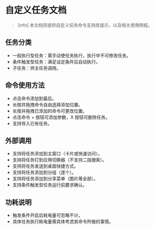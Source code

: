 # 自定义任务文档

> \[info\] 本文档将提供自定义任务命令支持库提示，以及相关使用例程。

## 任务分类

* 一般执行型任务：需手动使任务执行，执行中不可修改任务。
* 条件触发型任务：满足设定条件后自动执行。
* 子任务：供主任务调用。

## 命令使用方法

* 点击命令添加到最后。
* 长按并拖拽命令自由选择添加位置。
* 长按并拖拽已添加的命令可更改位置。
* 点击命令 + 按钮可添加参数，X 按钮可删除任务。
* 支持导入已有任务。

## 外部调用

* 支持将任务添加到主窗口（卡片或快速访问）。
* 支持将任务钉到应用切换器（不支持二指搜索）。
* 支持将任务发送到桌面快捷方式。
* 支持将任务添加到分组（逐个）。
* 支持将任务添加到分享菜单（图片等全部）。
* 支持条件触发型任务运行前要求确认。

## 功耗说明

* 触发条件开启后耗电量可忽略不计。
* 具体任务执行耗电量需具体考虑其命令所做的事情。

